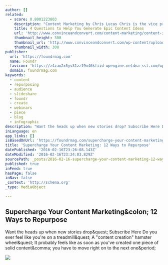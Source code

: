 ```yaml
---
author: []
related:
  - score: 0.8001223803
    description: "Content Marketing by Chris Lucas Chris is the vice president of marketing for Formstack. He is passionate about setting the vision for Formstack's marketing department, as well as discovering new ways to drive web traffic and leads."
    title: 4 Questions to Help You Generate Epic Content Ideas
    url: 'http://www.convinceandconvert.com/content-marketing/content-ideas/'
    thumbnail_height: 300
    thumbnail_url: 'http://www.convinceandconvert.com/wp-content/uploads/2015/07/4-Questions-to-Help-You-Generate-Epic-Content-Ideas-teaser.jpg'
    thumbnail_width: 300
publisher:
  url: 'https://foundrmag.com'
  name: Foundr
  favicon: 'https://z4zao2x5yv31zz19n46kfiid-wpengine.netdna-ssl.com/wp-content/uploads/2014/06/rocket-favicon.png'
  domain: foundrmag.com
keywords:
  - content
  - repurposing
  - audience
  - slideshare
  - foundr
  - create
  - webinars
  - piece
  - blog
  - infographic
description: "Want the heads up when new stories drop? Subscribe Here Do you ever feel like you're on a treadmill? A \"content creation\" hamster wheel? It probably feels like as soon as you've created one piece of solid content, you have to move right on to the next one."
inLanguage: en
app_links: []
isBasedOnUrl: 'https://foundrmag.com/supercharge-your-content-marketing-12-ways-to-repurpose-1-piece-of-content/'
title: 'Supercharge Your Content Marketing: 12 Ways to Repurpose'
datePublished: '2016-02-16T23:26:08.143Z'
dateModified: '2016-02-16T23:24:03.829Z'
sourcePath: _posts/2016-02-16-supercharge-your-content-marketing-12-ways-to-repurpose.md
published: true
inFeed: true
hasPage: false
inNav: false
_context: 'http://schema.org'
_type: MediaObject

---
```

<article style=""><h1>Supercharge Your Content Marketing&amp;colon; 12 Ways to Repurpose</h1><p>Want the heads up when new stories drop&amp;quest; Subscribe Here Do you ever feel like you're on a treadmill&amp;quest; A "content creation" hamster wheel&amp;quest; It probably feels like as soon as you've created one piece of solid content&amp;comma; you have to move right on to the next one&amp;period;</p><img src="https://foundrmag.com/wp-content/uploads/2016/01/content_marketing__hands_typewriter.jpg" /></article>